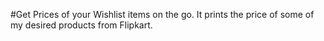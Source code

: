#Get Prices of your Wishlist items on the go.
It prints the price of some of my desired products from Flipkart.
